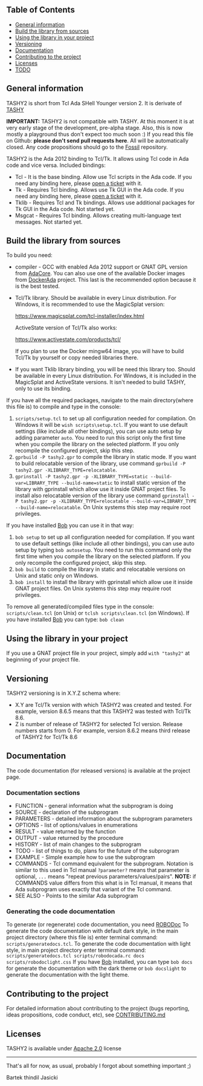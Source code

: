 ## Table of Contents
* [General information](#General-information)
* [Build the library from sources](#Build-the-library-from-sources)
* [Using the library in your project](#Using-the-library-in-your-project)
* [Versioning](#Versioning)
* [Documentation](#Documentation)
* [Contributing to the project](#Contributing-to-the-project)
* [Licenses](#Licenses)
* [TODO](#TODO)

## General information

TASHY2 is short from Tcl Ada SHell Younger version 2. It is derivate of
[TASHY](https://github.com/thindil/tashy)

**IMPORTANT:** TASHY2 is not compatible with TASHY. At this moment it is at
very early stage of the development, pre-alpha stage. Also, this is now
mostly a playground thus don't expect too much soon :) If you read this
file on Github: **please don't send pull requests here**. All will be
automatically closed. Any code propositions should go to the [Fossil](https://www.laeran.pl/repositories/tashy2)
repository.

TASHY2 is the Ada 2012 binding to Tcl/Tk. It allows using Tcl code in Ada code
and vice versa. Included bindings:

* Tcl - It is the base binding. Allow use Tcl scripts in the Ada code.
  If you need any binding here, please [open a ticket](https://www.laeran.pl/repositories/tashy2/ticket) with it.
* Tk - Requires Tcl binding. Allows use Tk GUI in the Ada code. If you need
  any binding here, please [open a ticket](https://www.laeran.pl/repositories/tashy2/ticket) with it.
* Tklib - Requires Tcl and Tk bindings. Allows use additional packages for
  Tk GUI in the Ada code. Not started yet.
* Msgcat - Requires Tcl binding. Allows creating multi-language text messages.
  Not started yet.

## Build the library from sources

To build you need:

* compiler - GCC with enabled Ada 2012 support or GNAT GPL version from [AdaCore](https://www.adacore.com/download/).
  You can also use one of the available Docker images from [DockerAda](https://github.com/thindil/dockerada)
  project. This last is the recommended option because it is the best tested.

* Tcl/Tk library. Should be available in every Linux distribution. For
  Windows, it is recommended to use the MagicSplat version:

  https://www.magicsplat.com/tcl-installer/index.html

  ActiveState version of Tcl/Tk also works:

  https://www.activestate.com/products/tcl/

  If you plan to use the Docker mingw64 image, you will have to build Tcl/Tk
  by yourself or copy needed libraries there.

* If you want Tklib library binding, you will be need this library too. Should
  be available in every Linux distribution. For Windows, it is included in the
  MagicSplat and ActiveState versions. It isn't needed to build TASHY, only to
  use its binding.

If you have all the required packages, navigate to the main directory(where
this file is) to compile and type in the console:

1. `scripts/setup.tcl` to set up all configuration needed for compilation.
   On Windows it will be `wish scripts\setup.tcl`. If you want to use default
   settings (like include all other bindings), you can use auto setup by
   adding parameter `auto`. You need to run this script only the first time
   when you compile the library on the selected platform. If you only
   recompile the configured project, skip this step.
2. `gprbuild -P tashy2.gpr` to compile the library in static mode. If you want
   to build relocatable version of the library, use command
   `gprbuild -P tashy2.gpr -XLIBRARY_TYPE=relocatable`.
3. `gprinstall -P tashy2.gpr -p -XLIBRARY_TYPE=static --build-var=LIBRARY_TYPE --build-name=static`
   to install static version of the library with gprinstall which allow use
   it inside GNAT project files. To install also relocatable version of the
   library use command
   `gprinstall -P tashy2.gpr -p -XLIBRARY_TYPE=relocatable --build-var=LIBRARY_TYPE --build-name=relocatable`.
   On Unix systems this step may require root privileges.

If you have installed [Bob](https://github.com/thindil/bob) you can use it in
that way:

1. `bob setup` to set up all configuration needed for compilation. If you want
    to use default settings (like include all other bindings), you can use
    auto setup by typing `bob autosetup`. You need to run this command only
    the first time when you compile the library on the selected platform. If
    you only recompile the configured project, skip this step.
2. `bob build` to compile the library in static and relocatable versions on
   Unix and static only on Windows.
3. `bob install` to install the library with gprinstall which allow use it
   inside GNAT project files. On Unix systems this step may require root
   privileges.

To remove all generated/compiled files type in the console:
`scripts/clean.tcl` (on Unix) or `tclsh scripts\clean.tcl` (on Windows).
If you have installed [Bob](https://github.com/thindil/bob) you can type:
`bob clean`

## Using the library in your project

If you use a GNAT project file in your project, simply add `with "tashy2"` at
beginning of your project file.

## Versioning

TASHY2 versioning is in X.Y.Z schema where:

* X.Y are Tcl/Tk version with which TASHY2 was created and tested. For example,
  version 8.6.5 means that this TASHY2 was tested with Tcl/Tk 8.6.
* Z is number of release of TASHY2 for selected Tcl version. Release numbers
  starts from 0. For example, version 8.6.2 means third release of TASHY2 for
  Tcl/Tk 8.6

## Documentation

The code documentation (for released versions) is available at the project page.

### Documentation sections

* FUNCTION   - general information what the subprogram is doing
* SOURCE     - declaration of the subprogram
* PARAMETERS - detailed information about the subprogram parameters
* OPTIONS    - list of options/values in enumerations
* RESULT     - value returned by the function
* OUTPUT     - value returned by the procedure
* HISTORY    - list of main changes to the subprogram
* TODO       - list of things to do, plans for the future of the subprogram
* EXAMPLE    - Simple example how to use the subprogram
* COMMANDS   - Tcl command equivalent for the subprogram. Notation is similar
  to this used in Tcl manual `?parameter?` means that parameter is optional,
  `...` means "repeat previous parameters/values/pairs". **NOTE:** if COMMANDS
  value differs from this what is in Tcl manual, it means that Ada subprogram
  uses exactly that variant of the Tcl command.
* SEE ALSO   - Points to the similar Ada subprogram

### Generating the code documentation

To generate (or regenerate) code documentation, you need [ROBODoc](https://rfsber.home.xs4all.nl/Robo/)
To generate the code documentation with default dark style, in the main project
directory (where this file is) enter terminal command: `scripts/generatedocs.tcl`.
To generate the code documentation with light style, in main project directory
enter terminal command: `scripts/generatedocs.tcl scripts/robodocada.rc docs scripts/robodoclight.css`
If you have [Bob](https://github.com/thindil/bob) installed, you can type
`bob docs` for generate the documentation with the dark theme or `bob docslight`
to generate the documentation with the light theme.

## Contributing to the project

For detailed information about contributing to the project (bugs reporting,
ideas propositions, code conduct, etc), see [CONTRIBUTING.md](CONTRIBUTING.md)

## Licenses

TASHY2 is available under [Apache 2.0](LICENSE-2.0.txt) license

----

That's all for now, as usual, probably I forgot about something important ;)

Bartek thindil Jasicki
